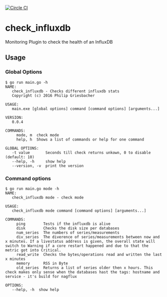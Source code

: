[![Circle CI](https://circleci.com/gh/Griesbacher/check_influxdb/tree/master.svg?style=svg)](https://circleci.com/gh/Griesbacher/check_influxdb/tree/master)
# check_influxdb
Monitoring Plugin to check the health of an InfluxDB

## Usage
### Global Options
```
$ go run main.go -h
NAME:
   check_influxdb - Checks different influxdb stats
   Copyright (c) 2016 Philip Griesbacher

USAGE:
   main.exe [global options] command [command options] [arguments...]

VERSION:
   0.0.4

COMMANDS:
     mode, m  check mode
     help, h  Shows a list of commands or help for one command

GLOBAL OPTIONS:
   -t value       Seconds till check returns unkown, 0 to disable (default: 10)
   --help, -h     show help
   --version, -v  print the version
```

### Command options

```
$ go run main.go mode -h
NAME:
   check_influxdb mode - check mode

USAGE:
   check_influxdb mode command [command options] [arguments...]

COMMANDS:
     ping        Tests if the influxdb is alive
     disk        Checks the disk size per databases
     num_series  The numbers of series/measurements
     div_series  The diverence of series/measurements between now and x minutes. If a livestatus address is given, the overall state will switch to Warning if a core restart happened and due to that the metric got into Critical.
     read_write  Checks the bytes/operations read and written the last x minutes
     memory      RSS in Byte
     old_series  Returns a list of series older then x hours. This check makes only sense when the databases hast the tags: hostname and service - it's build for nagflux

OPTIONS:
   --help, -h  show help
```